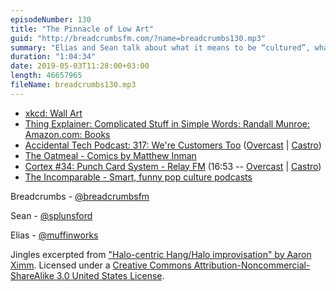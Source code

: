 ```yaml
---
episodeNumber: 130
title: "The Pinnacle of Low Art"
guid: "http://breadcrumbsfm.com/?name=breadcrumbs130.mp3"
summary: "Elias and Sean talk about what it means to be “cultured”, what makes “high culture”, how to be a critic, and how privilege affects all of those things."
duration: "1:04:34"
date: 2019-05-03T11:28:00+03:00
length: 46657965
fileName: breadcrumbs130.mp3
---
```


- [xkcd: Wall Art](https://xkcd.com/2018/)
- [Thing Explainer: Complicated Stuff in Simple Words: Randall Munroe: Amazon.com: Books](http://www.amazon.com/dp/0544668251/?tag=breadcrumbsfm-20)
- [Accidental Tech Podcast: 317: We're Customers Too](http://atp.fm/episodes/317) ([Overcast](https://overcast.fm/+CdR80hwg) | [Castro](https://castro.fm/episode/Svkcv4))
- [The Oatmeal - Comics by Matthew Inman](https://theoatmeal.com/)
- [Cortex #34: Punch Card System - Relay FM](http://relay.fm/cortex/34) (16:53 -- [Overcast](https://overcast.fm/+E7b4pckCs/16:53) | [Castro](https://castro.fm/episode/bSWIls#16:53))
- [The Incomparable - Smart, funny pop culture podcasts](https://www.theincomparable.com/)

Breadcrumbs - [@breadcrumbsfm](https://twitter.com/breadcrumbsfm)

Sean - [@splunsford](https://twitter.com/splunsford)

Elias - [@muffinworks](https://twitter.com/muffinworks)

Jingles excerpted from ["Halo-centric Hang/Halo improvisation" by Aaron Ximm](http://freemusicarchive.org/music/aaron_ximm/handpans_and_the_hang/). Licensed under a [Creative Commons Attribution-Noncommercial-ShareAlike 3.0 United States License](http://creativecommons.org/licenses/by-nc-sa/3.0/us/).